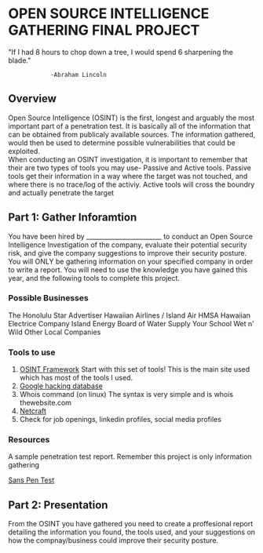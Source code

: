 # OPEN SOURCE INTELLIGENCE GATHERING FINAL PROJECT 

"If I had 8 hours to chop down a tree, I would spend 6 sharpening the blade."

                -Abraham Lincoln
                
## Overview
Open Source Intelligence (OSINT) is the first, longest and arguably the most important part of a penetration test. It is basically all of the information that can be obtained from publicaly available sources. The information gathered, would then be used to determine possible vulnerabilities that could be exploited.  
When conducting an OSINT investigation, it is important to remember that their are two types of tools you may use- Passive and Active tools. Passive tools get their information in a way where the target was not touched, and where there is no trace/log of the activiy. Active tools will cross the boundry and actually penetrate the target 

## Part 1: Gather Inforamtion
You have been hired by ________________________ to conduct an Open Source Intelligence Investigation of the company, evaluate their potential security risk, and give the company suggestions to improve their security posture. You will ONLY be gathering information on your specified company in order to write a report. You will need to use the knowledge you have gained this year, and the following tools to complete this project. 

### Possible Businesses
The Honolulu Star Advertiser
Hawaiian Airlines / Island Air
HMSA
Hawaiian Electrice Company
Island Energy
Board of Water Supply
Your School
Wet n' Wild
Other Local Companies 


### Tools to use
1. [OSINT Framework](http://osintframework.com/) Start with this set of tools! This is the main site used which has most of the tools I used.
2. [Google hacking database](https://www.exploit-db.com/google-hacking-database/)
3. Whois command (on linux)
  The syntax is very simple and is whois thewebsite.com
4. [Netcraft](https://searchdns.netcraft.com/)
5. Check for job openings, linkedin profiles, social media profiles

### Resources
A sample penetration test report. Remember this project is only information gathering 

[Sans Pen Test](https://www.sans.org/reading-room/whitepapers/auditing/conducting-penetration-test-organization-67)

## Part 2: Presentation
From the OSINT you have gathered you need to create a proffesional report detailing the information you found, the tools used, and your suggestions on how the compnay/business could improve their security posture. 


